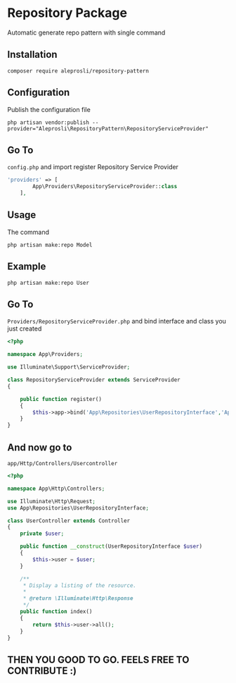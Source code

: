 # Repository Package

Automatic generate repo pattern with single command

## Installation
```
composer require aleprosli/repository-pattern
```

## Configuration
Publish the configuration file

```
php artisan vendor:publish --provider="Aleprosli\RepositoryPattern\RepositoryServiceProvider"
```

## Go To 
```config.php```
 and import register Repository Service Provider

```php
'providers' => [
        App\Providers\RepositoryServiceProvider::class
    ],

```

## Usage

The command

```
php artisan make:repo Model
```
## Example

```
php artisan make:repo User
```

## Go To 
```Providers/RepositoryServiceProvider.php```
 and bind interface and class you just created

```php
<?php

namespace App\Providers;

use Illuminate\Support\ServiceProvider;

class RepositoryServiceProvider extends ServiceProvider
{

    public function register()
    {
        $this->app->bind('App\Repositories\UserRepositoryInterface','App\Repositories\UserRepository');
    }
}

```
## And now go to
```app/Http/Controllers/Usercontroller```

```php
<?php

namespace App\Http\Controllers;

use Illuminate\Http\Request;
use App\Repositories\UserRepositoryInterface;

class UserController extends Controller
{
    private $user;

    public function __construct(UserRepositoryInterface $user)
    {
        $this->user = $user;
    }

    /**
     * Display a listing of the resource.
     *
     * @return \Illuminate\Http\Response
     */
    public function index()
    {
        return $this->user->all();
    }
}
```

## THEN YOU GOOD TO GO. FEELS FREE TO CONTRIBUTE :)
